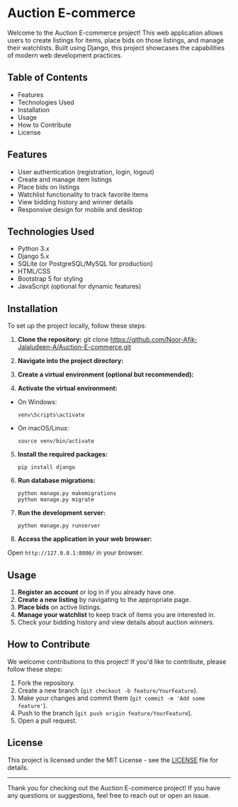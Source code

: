 # Auction E-commerce

Welcome to the Auction E-commerce project! This web application allows users to create listings for items, place bids on those listings, and manage their watchlists. Built using Django, this project showcases the capabilities of modern web development practices.

## Table of Contents

- Features
- Technologies Used
- Installation
- Usage
- How to Contribute
- License

## Features

- User authentication (registration, login, logout)
- Create and manage item listings
- Place bids on listings
- Watchlist functionality to track favorite items
- View bidding history and winner details
- Responsive design for mobile and desktop

## Technologies Used

- Python 3.x
- Django 5.x
- SQLite (or PostgreSQL/MySQL for production)
- HTML/CSS
- Bootstrap 5 for styling
- JavaScript (optional for dynamic features)

## Installation

To set up the project locally, follow these steps:

1. **Clone the repository:**
git clone https://github.com/Noor-Afik-Jalaludeen-A/Auction-E-commerce.git


2. **Navigate into the project directory:**


3. **Create a virtual environment (optional but recommended):**


4. **Activate the virtual environment:**

- On Windows:
  ```
  venv\Scripts\activate
  ```
- On macOS/Linux:
  ```
  source venv/bin/activate
  ```

5. **Install the required packages:**
   ```
   pip install django
   ```

6. **Run database migrations:**
   ```
   python manage.py makemigrations
   python manage.py migrate
   ```

8. **Run the development server:**
    ```
    python manage.py runserver
    ```

8. **Access the application in your web browser:**

Open `http://127.0.0.1:8000/` in your browser.

## Usage

1. **Register an account** or log in if you already have one.
2. **Create a new listing** by navigating to the appropriate page.
3. **Place bids** on active listings.
4. **Manage your watchlist** to keep track of items you are interested in.
5. Check your bidding history and view details about auction winners.

## How to Contribute

We welcome contributions to this project! If you'd like to contribute, please follow these steps:

1. Fork the repository.
2. Create a new branch (`git checkout -b feature/YourFeature`).
3. Make your changes and commit them (`git commit -m 'Add some feature'`).
4. Push to the branch (`git push origin feature/YourFeature`).
5. Open a pull request.

## License

This project is licensed under the MIT License - see the [LICENSE](LICENSE) file for details.

---

Thank you for checking out the Auction E-commerce project! If you have any questions or suggestions, feel free to reach out or open an issue.




